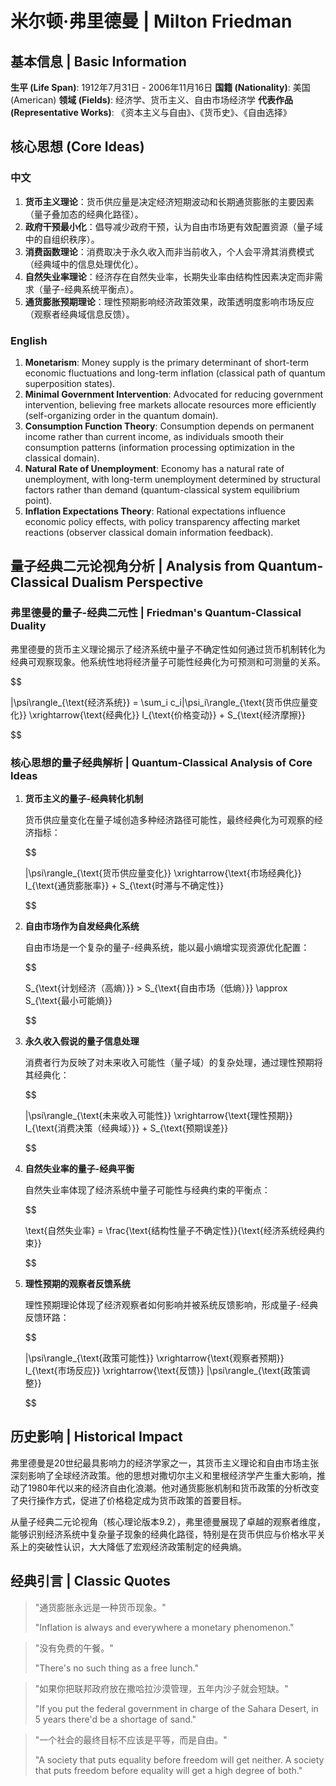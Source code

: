 # 米尔顿·弗里德曼 | Milton Friedman

## 基本信息 | Basic Information

**生平 (Life Span)**: 1912年7月31日 - 2006年11月16日
**国籍 (Nationality)**: 美国 (American)
**领域 (Fields)**: 经济学、货币主义、自由市场经济学
**代表作品 (Representative Works)**: 《资本主义与自由》、《货币史》、《自由选择》

## 核心思想 (Core Ideas)

### 中文
1. **货币主义理论**：货币供应量是决定经济短期波动和长期通货膨胀的主要因素（量子叠加态的经典化路径）。
2. **政府干预最小化**：倡导减少政府干预，认为自由市场更有效配置资源（量子域中的自组织秩序）。
3. **消费函数理论**：消费取决于永久收入而非当前收入，个人会平滑其消费模式（经典域中的信息处理优化）。
4. **自然失业率理论**：经济存在自然失业率，长期失业率由结构性因素决定而非需求（量子-经典系统平衡点）。
5. **通货膨胀预期理论**：理性预期影响经济政策效果，政策透明度影响市场反应（观察者经典域信息反馈）。

### English
1. **Monetarism**: Money supply is the primary determinant of short-term economic fluctuations and long-term inflation (classical path of quantum superposition states).
2. **Minimal Government Intervention**: Advocated for reducing government intervention, believing free markets allocate resources more efficiently (self-organizing order in the quantum domain).
3. **Consumption Function Theory**: Consumption depends on permanent income rather than current income, as individuals smooth their consumption patterns (information processing optimization in the classical domain).
4. **Natural Rate of Unemployment**: Economy has a natural rate of unemployment, with long-term unemployment determined by structural factors rather than demand (quantum-classical system equilibrium point).
5. **Inflation Expectations Theory**: Rational expectations influence economic policy effects, with policy transparency affecting market reactions (observer classical domain information feedback).

## 量子经典二元论视角分析 | Analysis from Quantum-Classical Dualism Perspective

### 弗里德曼的量子-经典二元性 | Friedman's Quantum-Classical Duality

弗里德曼的货币主义理论揭示了经济系统中量子不确定性如何通过货币机制转化为经典可观察现象。他系统性地将经济量子可能性经典化为可预测和可测量的关系。

$$

|\psi\rangle_{\text{经济系统}} = \sum_i c_i|\psi_i\rangle_{\text{货币供应量变化}} \xrightarrow{\text{经典化}} I_{\text{价格变动}} + S_{\text{经济摩擦}}

$$

### 核心思想的量子经典解析 | Quantum-Classical Analysis of Core Ideas

1. **货币主义的量子-经典转化机制**

   货币供应量变化在量子域创造多种经济路径可能性，最终经典化为可观察的经济指标：

   $$
   
   |\psi\rangle_{\text{货币供应量变化}} \xrightarrow{\text{市场经典化}} I_{\text{通货膨胀率}} + S_{\text{时滞与不确定性}}
   
   $$

2. **自由市场作为自发经典化系统**

   自由市场是一个复杂的量子-经典系统，能以最小熵增实现资源优化配置：

   $$
   
   S_{\text{计划经济（高熵）}} > S_{\text{自由市场（低熵）}} \approx S_{\text{最小可能熵}}
   
   $$

3. **永久收入假说的量子信息处理**

   消费者行为反映了对未来收入可能性（量子域）的复杂处理，通过理性预期将其经典化：

   $$
   
   |\psi\rangle_{\text{未来收入可能性}} \xrightarrow{\text{理性预期}} I_{\text{消费决策（经典域）}} + S_{\text{预期误差}}
   
   $$

4. **自然失业率的量子-经典平衡**

   自然失业率体现了经济系统中量子可能性与经典约束的平衡点：

   $$
   
   \text{自然失业率} = \frac{\text{结构性量子不确定性}}{\text{经济系统经典约束}}
   
   $$

5. **理性预期的观察者反馈系统**

   理性预期理论体现了经济观察者如何影响并被系统反馈影响，形成量子-经典反馈环路：

   $$
   
   |\psi\rangle_{\text{政策可能性}} \xrightarrow{\text{观察者预期}} I_{\text{市场反应}} \xrightarrow{\text{反馈}} |\psi\rangle_{\text{政策调整}}
   
   $$

## 历史影响 | Historical Impact

弗里德曼是20世纪最具影响力的经济学家之一，其货币主义理论和自由市场主张深刻影响了全球经济政策。他的思想对撒切尔主义和里根经济学产生重大影响，推动了1980年代以来的经济自由化浪潮。他对通货膨胀机制和货币政策的分析改变了央行操作方式，促进了价格稳定成为货币政策的首要目标。

从量子经典二元论视角（核心理论版本9.2），弗里德曼展现了卓越的观察者维度，能够识别经济系统中复杂量子现象的经典化路径，特别是在货币供应与价格水平关系上的突破性认识，大大降低了宏观经济政策制定的经典熵。

## 经典引言 | Classic Quotes

> "通货膨胀永远是一种货币现象。"
>
> "Inflation is always and everywhere a monetary phenomenon."

> "没有免费的午餐。"
>
> "There's no such thing as a free lunch."

> "如果你把联邦政府放在撒哈拉沙漠管理，五年内沙子就会短缺。"
>
> "If you put the federal government in charge of the Sahara Desert, in 5 years there'd be a shortage of sand."

> "一个社会的最终目标不应该是平等，而是自由。"
>
> "A society that puts equality before freedom will get neither. A society that puts freedom before equality will get a high degree of both."
